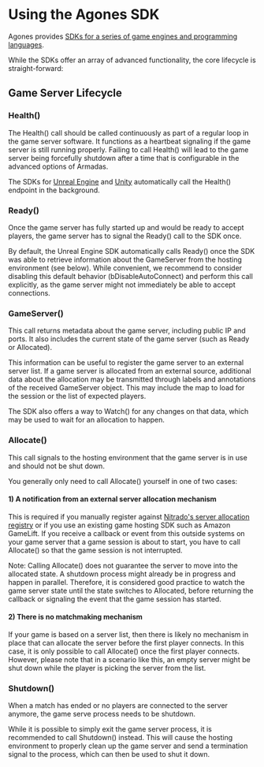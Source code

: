 # Using the Agones SDK

Agones provides [SDKs for a series of game engines and programming languages](https://agones.dev/site/docs/guides/client-sdks/).

While the SDKs offer an array of advanced functionality, the core lifecycle is straight-forward:

## Game Server Lifecycle

### Health()

The Health() call should be called continuously as part of a regular loop in the game server software.
It functions as a heartbeat signaling if the game server is still running properly. Failing to call
Health() will lead to the game server being forcefully shutdown after a time that is configurable
in the advanced options of Armadas.

The SDKs for [Unreal Engine](https://agones.dev/site/docs/guides/client-sdks/unreal/) and
[Unity](https://agones.dev/site/docs/guides/client-sdks/unity/) automatically call the Health()
endpoint in the background.

### Ready()

Once the game server has fully started up and would be ready to accept players, the game server
has to signal the Ready() call to the SDK once.

By default, the Unreal Engine SDK automatically calls Ready() once the SDK was able to retrieve
information about the GameServer from the hosting environment (see below). While convenient,
we recommend to consider disabling this default behavior (bDisableAutoConnect) and perform this
call explicitly, as the game server might not immediately be able to accept connections.

### GameServer()

This call returns metadata about the game server, including public IP and ports. It also includes
the current state of the game server (such as Ready or Allocated).

This information can be useful to register the game server to an external server list. If a
game server is allocated from an external source, additional data about the allocation
may be transmitted through labels and annotations of the received GameServer object. This
may include the map to load for the session or the list of expected players.

The SDK also offers a way to Watch() for any changes on that data, which may be used to
wait for an allocation to happen.

### Allocate()

This call signals to the hosting environment that the game server is in use and should not
be shut down.

You generally only need to call Allocate() yourself in one of two cases:

#### 1) A notification from an external server allocation mechanism

This is required if you manually register against
[Nitrado's server allocation registry](/multiplayer-servers/multiplayer-services/server-allocation/manually-registering-game-servers.md)
or if you use an existing game hosting SDK such as Amazon GameLift. If you receive a callback
or event from this outside systems on your game server that a game session is about to start,
you have to call Allocate() so that the game session is not interrupted.

Note: Calling Allocate() does not guarantee the server to move into the allocated state. A shutdown
process might already be in progress and happen in parallel. Therefore, it is considered good
practice to watch the game server state until the state switches to Allocated, before returning
the callback or signaling the event that the game session has started.

#### 2) There is no matchmaking mechanism

If your game is based on a server list, then there is likely no mechanism in place that
can allocate the server before the first player connects. In this case, it is only possible
to call Allocate() once the first player connects. However, please note that in a scenario
like this, an empty server might be shut down while the player is picking the server
from the list.

### Shutdown()

When a match has ended or no players are connected to the server anymore, the game serve process
needs to be shutdown.

While it is possible to simply exit the game server process, it is recommended to call
Shutdown() instead. This will cause the hosting environment to properly clean up the
game server and send a termination signal to the process, which can then be used to
shut it down.

